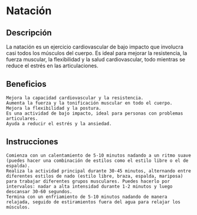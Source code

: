 # Natación

## Descripción

La natación es un ejercicio cardiovascular de bajo impacto que involucra casi todos los músculos del cuerpo. Es ideal para mejorar la resistencia, la fuerza muscular, la flexibilidad y la salud cardiovascular, todo mientras se reduce el estrés en las articulaciones.

## Beneficios

    Mejora la capacidad cardiovascular y la resistencia.
    Aumenta la fuerza y la tonificación muscular en todo el cuerpo.
    Mejora la flexibilidad y la postura.
    Es una actividad de bajo impacto, ideal para personas con problemas articulares.
    Ayuda a reducir el estrés y la ansiedad.

## Instrucciones

    Comienza con un calentamiento de 5-10 minutos nadando a un ritmo suave (puedes hacer una combinación de estilos como el estilo libre o el de espalda).
    Realiza la actividad principal durante 30-45 minutos, alternando entre diferentes estilos de nado (estilo libre, braza, espalda, mariposa) para trabajar diferentes grupos musculares. Puedes hacerlo por intervalos: nadar a alta intensidad durante 1-2 minutos y luego descansar 30-60 segundos.
    Termina con un enfriamiento de 5-10 minutos nadando de manera relajada, seguido de estiramientos fuera del agua para relajar los músculos.
